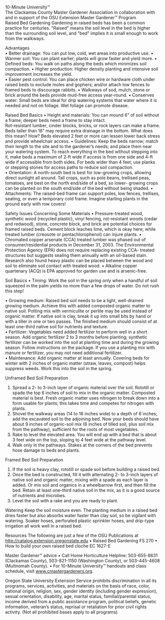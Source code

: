 

10-Minute University™  
The Clackamas County Master Gardener Association in collaboration with and in support of 
the OSU Extension Master Gardener™ Program   
Raised Bed Gardening 
Gardening in raised beds has been a common practice for centuries. "Raised" means the soil level in the bed 
is higher than the surrounding soil level, and "bed" implies it is small enough to work from the walkways.  
 
Advantages  
• Better drainage: You can put low, cold, wet areas into productive use. 
• Warmer soil: You can plant earlier; plants will grow faster and yield more. 
• Defined beds: You walk on paths along the beds which minimizes soil compaction. 
• Higher production: Higher density planting and intensive soil improvement increases the yield.   
• Easier pest control: You can place chicken wire or hardware cloth under raised beds to exclude moles and 
gophers; and/or attach low fences to framed beds to discourage rabbits. 
• Walkways of sod, mulch, stone or brick around the beds provide mud-free access year-round. 
• Conserves water: Small beds are ideal for drip watering systems that water where it is needed and not on 
foliage. Wet foliage can promote disease. 
 
Raised Bed Basics 
• Height and materials: You can mound 6” of soil without a frame; deeper beds need a frame to stay intact.  
Rot-resistant lumber, cinder blocks, bricks, or rock layers can make a frame.  Beds taller than 18” may 
require extra drainage in the bottom. What does this mean? How?  Beds elevated 2 feet or more can 
lessen lower back stress and provide wheelchair access. 
• Guidelines:  Keep the beds narrow; match their length to the site and to the gardener’s needs; and place 
them near your watering system. To reach everything in the bed without stepping into it, make beds a 
maximum of 2-ft wide if access is from one side and 4-ft wide if accessible from both sides. For beds 
wider than 4 feet, use planks or stepping stones for access paths to reduce soil compaction.  
• Orientation: A north-south bed is best for low-growing crops, allowing direct sunlight all around. Tall 
crops, such as pole beans, trellised peas, tomatoes, are best on the north end/side of a bed, so lower-
growing crops can be planted on the south end/side of the bed without being shaded. 
• Attachments: The raised-bed frame can support poles, low fences, trellises, seating, or even a temporary 
cold frame. Imagine starting plants in the ground early with row covers! 
 
Safety Issues Concerning Some Materials 
• Pressure-treated wood, synthetic wood (recycled plastic), vinyl fencing, rot-resistant woods (cedar and 
redwood), stone, concrete block, and brick are potential choices for framed raised beds. Cement block 
leaches lime, which is okay here; while treated lumber (creosote or pentachlorophenol) can injure plants. 
• Chromated copper arsenate (CCA) treated lumber was phased out of consumer/residential products in 
December 31, 2003. The Environmental Protection Agency (EPA) does not require replacing existing CCA-
treated structures but suggests sealing them annually with an oil-based stain. Research also found heavy 
plastic can be placed between the wood and soil to eliminate soil contact with treated wood. 
• Alkaline copper quartenary (ACQ) is EPA approved for garden use and is arsenic-free. 
 
Soil Basics 
• Timing: Work the soil in the spring only when a handful of soil squeezed in the palm yields no more than 
a few drops of water. Do not rush this step! 
 

• Growing medium: Raised bed soil needs to be a light, well-drained growing medium. Achieve this with 
added composted organic matter to native soil. Potting mix with vermiculite or perlite may be used 
instead of organic matter. If native soil is clay, break it up into small bits by hand or with a tiller in one or 
two passes. The finished medium should consist of at least one-third native soil for nutrients and texture.  
• Fertilizer: Vegetables need added fertilizer to perform well in a short season. Add organic fertilizer 2 to 3 
months before planting; synthetic fertilizer can be worked into the soil at planting time and during the 
growing season. Follow instructions on the package. If you use a planting mix with manure or fertilizer, 
you may not need additional fertilizer.  
• Maintenance: Add organic matter at least annually. Covering beds for winter with 2 inches of organic 
matter (straw, leaves, compost) helps suppress weeds. Work this into the soil in the spring.  
 
Unframed Bed Soil Preparation  
1. Spread a 2- to 3-inch layer of organic material over the soil. Rototill or spade the top 6 inches of soil to 
mix in the organic matter. Composted material is best. Fresh organic matter uses nitrogen to break down 
into a form usable for plants; this takes time and competes for nitrogen with plants.  
2. Shovel the walkway areas (14 to 16 inches wide) to a depth of 6 inches; add the excavated soil to the 
adjoining bed. Now your beds should have about 9 inches of organic-soil mix (6 inches of tilled soil, plus 
soil mix from the pathway), sufficient for the roots of most vegetables.    
3. Rake to level the elevated area. You will end up with a bed that is about 3 feet wide on the top, sloping to 
4 feet wide at the pathway level.   
4. Walk only in the pathways. Stakes at the corners of the bed prevents hose damage to beds and plants. 
 
Framed Bed Soil Preparation  
1. If the soil is heavy clay, rototill or spade soil before building a raised bed.  
2. Once the bed is constructed, fill it with alternating 2- to 3-inch layers of native soil and organic matter, 
mixing with a spade as each layer is added. Or mix soil and organics in a wheelbarrow first, and then fill 
the bed. Retain at least one-third native soil in the mix, as it is a good source of nutrients and microbes. 
3. Level the soil with a rake and you are ready to plant. 
 
Watering 
Keep the soil moisture even. The planting medium in a raised bed dries faster but also absorbs water faster 
than clay soil, so be vigilant with watering. Soaker hoses, perforated plastic sprinkler hoses, and drip-type 
irrigation all work well in a raised bed.  
 
Resources 
The following are just a few of the OSU Publications at http://catalog.extension.oregonstate.edu 
• Raised Bed Gardening FS 270 
• How to build your own raised bed cloche EC 1627-E 
 
Master Gardener™ advice 
• Call Home Horticulture Helpline: 503-655-8631 (Clackamas County), 503-821-1150 (Washington County), 
or 503-445-4608 (Multnomah County). 
• For 10-Minute University™ handouts and class schedule, visit www.cmastergardeners.org. 
 
Oregon State University Extension Service prohibits discrimination in all its programs, services, activities, and materials on the basis 
of race, color, national origin, religion, sex, gender identity (including gender expression), sexual orientation, disability, age, marital 
status, familial/parental status, income derived from a public assistance program, political beliefs, genetic information, veteran’s 
status, reprisal or retaliation for prior civil rights activity. (Not all prohibited bases apply to all programs).  
 
 